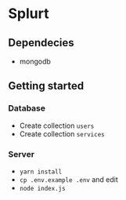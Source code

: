 # Splurt

## Dependecies

* mongodb

## Getting started

### Database
* Create collection `users`
* Create collection `services`

### Server

* ```yarn install```
* ```cp .env.example .env``` and edit
* ```node index.js```